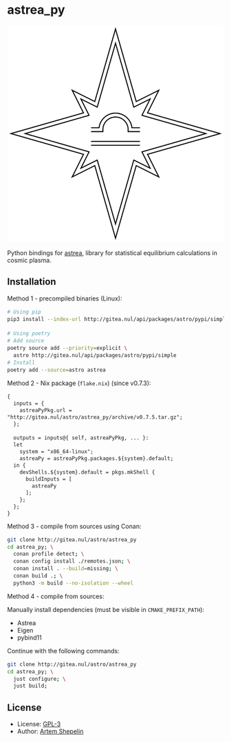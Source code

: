 # astrea_py

![logo](assets/logo.svg)

Python bindings for [astrea](http://gitea.nul/astro/astrea), library for
statistical equilibrium calculations in cosmic plasma.

## Installation

Method 1 - precompiled binaries (Linux):

```sh
# Using pip
pip3 install --index-url http://gitea.nul/api/packages/astro/pypi/simple astrea

# Using poetry
# Add source
poetry source add --priority=explicit \
  astro http://gitea.nul/api/packages/astro/pypi/simple
# Install
poetry add --source=astro astrea
```

Method 2 - Nix package (`flake.nix`) (since v0.7.3):

```
{
  inputs = {
    astreaPyPkg.url = "http://gitea.nul/astro/astrea_py/archive/v0.7.5.tar.gz";
  };

  outputs = inputs@{ self, astreaPyPkg, ... }:
  let
    system = "x86_64-linux";
    astreaPy = astreaPyPkg.packages.${system}.default;
  in {
    devShells.${system}.default = pkgs.mkShell {
      buildInputs = [
        astreaPy
      ];
    };
  };
}
```

Method 3 - compile from sources using Conan:

```sh
git clone http://gitea.nul/astro/astrea_py
cd astrea_py; \
  conan profile detect; \
  conan config install ./remotes.json; \
  conan install . --build=missing; \
  conan build .; \
  python3 -m build --no-isolation --wheel
```

Method 4 - compile from sources:

Manually install dependencies (must be visible in `CMAKE_PREFIX_PATH`):

- Astrea
- Eigen
- pybind11

Continue with the following commands:

```sh
git clone http://gitea.nul/astro/astrea_py
cd astrea_py; \
  just configure; \
  just build;
```

## License

- License: [GPL-3](./LICENSE)
- Author: [Artem Shepelin](mailto:4.shepelin@gmail.com)